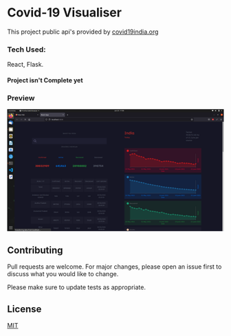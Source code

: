 

# Covid-19 Visualiser

This project public api's provided by [covid19india.org](https://api.covid19india.org/)




### Tech Used: 
React, Flask.

#### Project isn't Complete yet 

### Preview
![alt text](https://github.com/amankumarm/covid-19_visualiser/blob/master/preview.png?raw=true)

## Contributing
Pull requests are welcome. For major changes, please open an issue first to discuss what you would like to change.

Please make sure to update tests as appropriate.

## License
[MIT](https://choosealicense.com/licenses/mit/)
